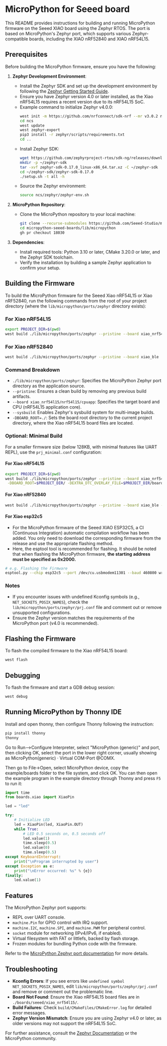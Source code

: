 # MicroPython for Seeed board

This README provides instructions for building and running MicroPython firmware on the Seeed XIAO board using the Zephyr RTOS. The port is based on MicroPython's Zephyr port, which supports various Zephyr-compatible boards, including the XIAO nRF52840 and XIAO nRF54L15.

## Prerequisites

Before building the MicroPython firmware, ensure you have the following:

1. **Zephyr Development Environment**:
    - Install the Zephyr SDK and set up the development environment by following the [Zephyr Getting Started Guide](https://docs.zephyrproject.org/latest/getting_started/index.html).
    - Ensure you have Zephyr version 4.0 or later installed, as the Xiao nRF54L15 requires a recent version due to its nRF54L15 SoC.
    - Example command to initialize Zephyr v4.0.0:
      ```bash
      west init -m https://github.com/nrfconnect/sdk-nrf --mr v3.0.2 ncs
      cd ncs
      west update
      west zephyr-export
      pip3 install -r zephyr/scripts/requirements.txt
      cd ..
      ```
    - Install Zephyr SDK:
      ```bash
      wget https://github.com/zephyrproject-rtos/sdk-ng/releases/download/v0.17.0/zephyr-sdk-0.17.0_linux-x86_64.tar.xz
      mkdir -p ~/zephyr-sdk
      tar -xvf zephyr-sdk-0.17.0_linux-x86_64.tar.xz -C ~/zephyr-sdk
      cd ~/zephyr-sdk/zephyr-sdk-0.17.0
      ./setup.sh -t all -h
      ```
    - Source the Zephyr environment:
      ```bash
      source ncs/zephyr/zephyr-env.sh
      ```

2. **MicroPython Repository**:
    - Clone the MicroPython repository to your local machine:
      ```bash
      git clone --recurse-submodules https://github.com/Seeed-Studio/micropython-seeed-boards.git
      cd micropython-seeed-boards/lib/micropython
      gh pr checkout 18030
      ```

3. **Dependencies**:
    - Install required tools: Python 3.10 or later, CMake 3.20.0 or later, and the Zephyr SDK toolchain.
    - Verify the installation by building a sample Zephyr application to confirm your setup.

## Building the Firmware

To build the MicroPython firmware for the Seeed Xiao nRF54L15 or Xiao nRF52840, run the following commands from the root of your project directory (where the `lib/micropython/ports/zephyr` directory exists):

### For Xiao nRF54L15
```bash
export PROJECT_DIR=$(pwd)
west build ./lib/micropython/ports/zephyr --pristine --board xiao_nrf54l15/nrf54l15/cpuapp --sysbuild -- -DBOARD_ROOT=$PROJECT_DIR/ -DEXTRA_DTC_OVERLAY_FILE=$PROJECT_DIR/boards/xiao_nrf54l15_nrf54l15_cpuapp.overlay -DPM_STATIC_YML_FILE=$PROJECT_DIR/boards/pm_static_xiao_nrf54l15_nrf54l15_cpuapp.yml -DEXTRA_CONF_FILE=$PROJECT_DIR/boards/xiao_nrf54l15_nrf54l15_cpuapp.conf
```

### For Xiao nRF52840
```bash
west build ./lib/micropython/ports/zephyr --pristine --board xiao_ble
```

### Command Breakdown
- `./lib/micropython/ports/zephyr`: Specifies the MicroPython Zephyr port directory as the application source.
- `--pristine`: Ensures a clean build by removing any previous build artifacts.
- `--board xiao_nrf54l15/nrf54l15/cpuapp`: Specifies the target board and CPU (nRF54L15 application core).
- `--sysbuild`: Enables Zephyr's sysbuild system for multi-image builds.
- `-DBOARD_ROOT=./`: Sets the board root directory to the current project directory, where the Xiao nRF54L15 board files are located.

### Optional: Minimal Build
For a smaller firmware size (below 128KB, with minimal features like UART REPL), use the `prj_minimal.conf` configuration:

#### For Xiao nRF54L15
```bash
export PROJECT_DIR=$(pwd)
west build ./lib/micropython/ports/zephyr --pristine --board xiao_nrf54l15/nrf54l15/cpuapp --sysbuild -- \
 -DBOARD_ROOT=$PROJECT_DIR/ -DEXTRA_DTC_OVERLAY_FILE=$PROJECT_DIR/boards/xiao_nrf54l15_nrf54l15_cpuapp.overlay -DCONF_FILE=./lib/micropython/ports/zephyr/prj_minimal.conf
```

#### For Xiao nRF52840
```bash
west build ./lib/micropython/ports/zephyr --pristine --board xiao_ble -- -DCONF_FILE=./lib/micropython/ports/zephyr/prj_minimal.conf
```

#### For Xiao esp32c5
* For the MicroPython firmware of the Seeed XIAO ESP32C5, a CI (Continuous Integration) automatic compilation workflow has been added. You only need to download the corresponding firmware from the release and use the appropriate flashing method.
* Here, the esptool tool is recommended for flashing. It should be noted that when flashing the MicroPython firmware, **the starting address must be specified as 0x2000.**
```bash
# e.g. Flashing the Firmware
esptool.py --chip esp32c5 --port /dev/cu.usbmodem11301 --baud 460800 write_flash -z 0x2000 micropython_xiao_esp32c5.bin
```

### Notes
- If you encounter issues with undefined Kconfig symbols (e.g., `NET_SOCKETS_POSIX_NAMES`), check the `lib/micropython/ports/zephyr/prj.conf` file and comment out or remove unsupported configurations.
- Ensure the Zephyr version matches the requirements of the MicroPython port (v4.0 is recommended).

## Flashing the Firmware

To flash the compiled firmware to the Xiao nRF54L15 board:

```bash
west flash
```

## Debugging
To flash the firmware and start a GDB debug session:

```bash
west debug
```

## Running MicroPython by Thonny IDE

Install and open thonny, then configure Thonny following the instruction:

```bash
pip install thonny
thonny
```

Go to Run-->Configure Interpreter, select "MicroPython (generic)" and port, then clicking OK, select the port in the lower right corner, usually showing as MicroPython(generic) · Virtual COM-Port @COMX.

Then go to File->Open, select MicroPython device, copy the example/boards folder to the file system, and click OK. You can then open the example program in the example directory through Thonny and press `F5` to run it:

```python
import time
from boards.xiao import XiaoPin

led = "led"

try:
    # Initialize LED
    led = XiaoPin(led, XiaoPin.OUT)
    while True:
        # LED 0.5 seconds on, 0.5 seconds off
        led.value(1)
        time.sleep(0.5)
        led.value(0)
        time.sleep(0.5)
except KeyboardInterrupt:
    print("\nProgram interrupted by user")
except Exception as e:
    print("\nError occurred: %s" % {e})
finally:
    led.value(1)
```

## Features
The MicroPython Zephyr port supports:
- REPL over UART console.
- `machine.Pin` for GPIO control with IRQ support.
- `machine.I2C`, `machine.SPI`, and `machine.PWM` for peripheral control.
- `socket` module for networking (IPv4/IPv6, if enabled).
- Virtual filesystem with FAT or littlefs, backed by flash storage.
- Frozen modules for bundling Python code with the firmware.

Refer to the [MicroPython Zephyr port documentation](https://github.com/micropython/micropython/tree/master/ports/zephyr) for more details.

## Troubleshooting
- **Kconfig Errors**: If you see errors like `undefined symbol NET_SOCKETS_POSIX_NAMES`, edit `lib/micropython/ports/zephyr/prj.conf` and remove or comment out the problematic line.
- **Board Not Found**: Ensure the Xiao nRF54L15 board files are in `./boards/seeed/xiao_nrf54l15/`.
- **Build Failures**: Check `build/CMakeFiles/CMakeError.log` for detailed error messages.
- **Zephyr Version Mismatch**: Ensure you are using Zephyr v4.0 or later, as older versions may not support the nRF54L15 SoC.

For further assistance, consult the [Zephyr Documentation](https://docs.zephyrproject.org) or the MicroPython community.
